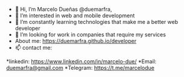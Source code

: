 - 👋 Hi, I’m Marcelo Dueñas @duemarfra, 
- 👀 I’m interested in web and mobile development
- 🌱 I’m constantly learning technologies that make me a better web developer
- 💞️ I’m looking for work in companies that require my services
- About me: https://duemarfra.github.io/developer
- 📫 contact me:

*linkedin:
https://www.linkedin.com/in/marcelo-due/
*Email:
duemarfra@gmail.com
*Telegram:
https://t.me/marcelodue
